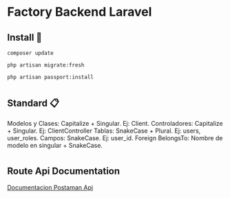 # Factory Backend Laravel

## Install 🚀


```
composer update
```
```
php artisan migrate:fresh
```
```
php artisan passport:install
```
#
## Standard 📋

Modelos y Clases: Capitalize + Singular. Ej: Client.
Controladores: Capitalize + Singular. Ej: ClientController
Tablas: SnakeCase + Plural. Ej: users, user_roles.
Campos: SnakeCase. Ej: user_id.
Foreign BelongsTo: Nombre de modelo en singular + SnakeCase.
#
## Route Api Documentation

[Documentacion Postaman Api](https://www.getpostman.com/collections/6c1d74b271425dfb1b31)
#

